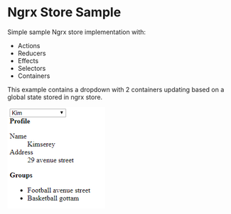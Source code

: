 # Ngrx Store Sample

Simple sample Ngrx store implementation with:
- Actions
- Reducers
- Effects
- Selectors
- Containers

This example contains a dropdown with 2 containers updating based on a global state stored in ngrx store.

![example](https://raw.githubusercontent.com/Kimserey/ngrx-store-sample/master/example.PNG)
